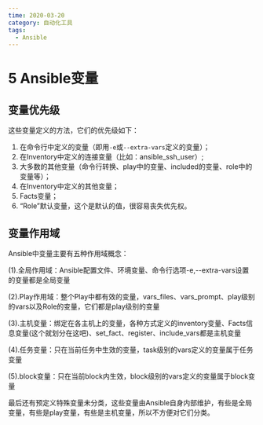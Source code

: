 ```yaml
---
time: 2020-03-20
category: 自动化工具
tags:
  - Ansible
---
```


# 5 Ansible变量

## 变量优先级

这些变量定义的方法，它们的优先级如下：

1. 在命令行中定义的变量（即用`-e`或`--extra-vars`定义的变量）；
2. 在Inventory中定义的连接变量（比如：ansible_ssh_user）;
3. 大多数的其他变量（命令行转换、play中的变量、included的变量、role中的变量等）；
4. 在Inventory中定义的其他变量；
5. Facts变量；
6. “Role”默认变量，这个是默认的值，很容易丧失优先权。

## 变量作用域

Ansible中变量主要有五种作用域概念：

(1).全局作用域：Ansible配置文件、环境变量、命令行选项-e,--extra-vars设置的变量都是全局变量

(2).Play作用域：整个Play中都有效的变量，vars_files、vars_prompt、play级别的vars以及Role的变量，它们都是play级别的变量

(3).主机变量：绑定在各主机上的变量，各种方式定义的inventory变量、Facts信息变量(这个就划分在这吧)、set_fact、register、include_vars都是主机变量

(4).任务变量：只在当前任务中生效的变量，task级别的vars定义的变量属于任务变量

(5).block变量：只在当前block内生效，block级别的vars定义的变量属于block变量

最后还有预定义特殊变量未分类，这些变量由Ansible自身内部维护，有些是全局变量，有些是play变量，有些是主机变量，所以不方便对它们分类。
